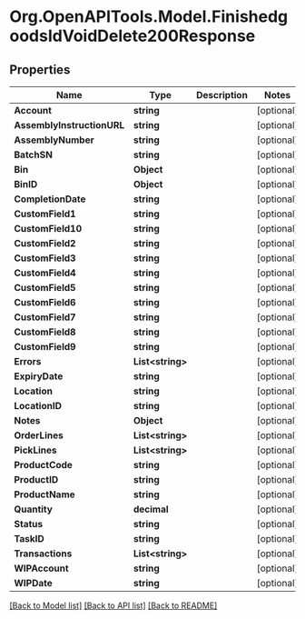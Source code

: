 # Org.OpenAPITools.Model.FinishedgoodsIdVoidDelete200Response

## Properties

Name | Type | Description | Notes
------------ | ------------- | ------------- | -------------
**Account** | **string** |  | [optional] 
**AssemblyInstructionURL** | **string** |  | [optional] 
**AssemblyNumber** | **string** |  | [optional] 
**BatchSN** | **string** |  | [optional] 
**Bin** | **Object** |  | [optional] 
**BinID** | **Object** |  | [optional] 
**CompletionDate** | **string** |  | [optional] 
**CustomField1** | **string** |  | [optional] 
**CustomField10** | **string** |  | [optional] 
**CustomField2** | **string** |  | [optional] 
**CustomField3** | **string** |  | [optional] 
**CustomField4** | **string** |  | [optional] 
**CustomField5** | **string** |  | [optional] 
**CustomField6** | **string** |  | [optional] 
**CustomField7** | **string** |  | [optional] 
**CustomField8** | **string** |  | [optional] 
**CustomField9** | **string** |  | [optional] 
**Errors** | **List&lt;string&gt;** |  | [optional] 
**ExpiryDate** | **string** |  | [optional] 
**Location** | **string** |  | [optional] 
**LocationID** | **string** |  | [optional] 
**Notes** | **Object** |  | [optional] 
**OrderLines** | **List&lt;string&gt;** |  | [optional] 
**PickLines** | **List&lt;string&gt;** |  | [optional] 
**ProductCode** | **string** |  | [optional] 
**ProductID** | **string** |  | [optional] 
**ProductName** | **string** |  | [optional] 
**Quantity** | **decimal** |  | [optional] 
**Status** | **string** |  | [optional] 
**TaskID** | **string** |  | [optional] 
**Transactions** | **List&lt;string&gt;** |  | [optional] 
**WIPAccount** | **string** |  | [optional] 
**WIPDate** | **string** |  | [optional] 

[[Back to Model list]](../README.md#documentation-for-models) [[Back to API list]](../README.md#documentation-for-api-endpoints) [[Back to README]](../README.md)

